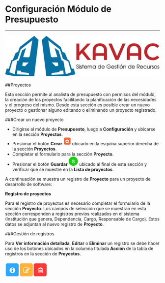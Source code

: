 # Configuración Módulo de Presupuesto 
************************************

![Screenshot](../img/logokavac.png#imagen)

##Proyectos

Esta sección permite al analista de presupuesto con permisos del módulo, la creación de los proyectos facilitando la planificación de las necesidades y el progreso del mismo. Desde esta sección es posible crear un nuevo proyecto o gestionar alguno editando o eliminando un proyecto registrado.

###Crear un nuevo proyecto

-	Dirigirse al módulo de **Presupuesto**, luego a **Configuración** y ubicarse en la sección **Proyectos**.
-	Presionar el botón **Crear** ![Screenshot](../img/create.png#imagen) ubicado en la esquina superior derecha de la sección **Proyectos**. 
-	Completar el formulario para la sección **Proyecto**. 
-	Presionar el botón **Guardar** ![Screenshot](../img/save.png#imagen) ubicado al final de esta sección y verificar que se muestre en la **Lista de proyectos**. 

A continuación se muestra un registro de **Proyecto** para un proyecto de desarrollo de software:

**Registro de proyectos**

Para el registro de proyectos es necesario completar el formulario de la sección **Proyecto**. Los campos de selección que se muestran en esta sección corresponden a registros previos realizados en el sistema (Institución que genera, Dependencia, Cargo, Responsable de Cargo). Estos datos se adjuntan al nuevo registro de **Proyecto**.

###Gestión de registros

Para **Ver información detallada**, **Editar** o **Eliminar** un registro se debe hacer uso de los botones ubicados en la columna titulada **Acción** de la tabla de registros en la sección de **Proyectos**.

![Screenshot](../img/manage.png#imagen)